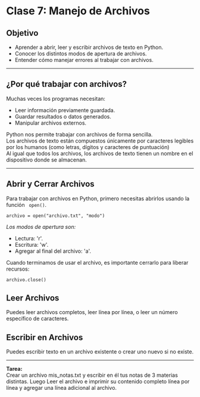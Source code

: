 # Clase 7: Manejo de Archivos

## Objetivo

- Aprender a abrir, leer y escribir archivos de texto en Python.
- Conocer los distintos modos de apertura de archivos.
- Entender cómo manejar errores al trabajar con archivos.

---

## ¿Por qué trabajar con archivos?

Muchas veces los programas necesitan:

- Leer información previamente guardada.
- Guardar resultados o datos generados.
- Manipular archivos externos.

Python nos permite trabajar con archivos de forma sencilla.  
Los archivos de texto están compuestos únicamente por caracteres legibles por los humanos (como letras, dígitos y caracteres de puntuación)  
Al igual que todos los archivos, los archivos de texto tienen un nombre en el dispositivo donde se almacenan.

---

## Abrir y Cerrar Archivos

Para trabajar con archivos en Python, primero necesitas abrirlos usando la función ``` open()```.
```
archivo = open("archivo.txt", "modo")
```

*Los modos de apertura son:*   
- Lectura: 'r'.
- Escritura: 'w'.
- Agregar al final del archivo: 'a'.

Cuando terminamos de usar el archivo, es importante cerrarlo para liberar recursos:   
```
archivo.close()
```   

## Leer Archivos

Puedes leer archivos completos, leer línea por línea, o leer un número específico de caracteres.


## Escribir en Archivos

Puedes escribir texto en un archivo existente o crear uno nuevo si no existe.


---

**Tarea:**  
Crear un archivo mis_notas.txt y escribir en él tus notas de 3 materias distintas. Luego Leer el archivo e imprimir su contenido completo línea por línea y agregar una línea adicional al archivo.